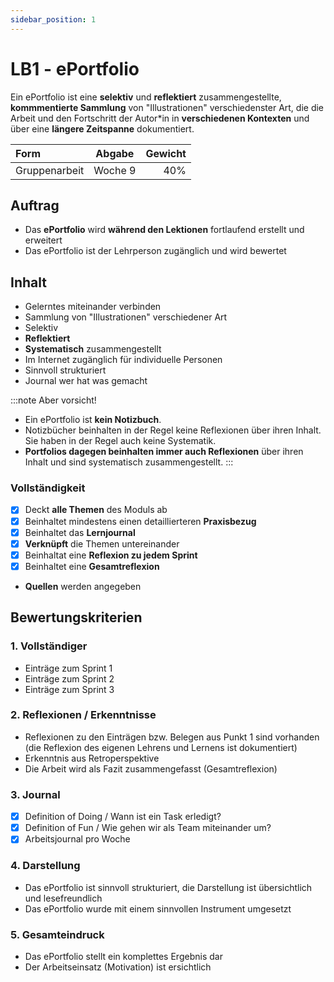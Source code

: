 ```yaml
---
sidebar_position: 1
---
```


# LB1 - ePortfolio

Ein ePortfolio ist eine **selektiv** und **reflektiert** zusammengestellte, **kommmentierte Sammlung** von "Illustrationen" verschiedenster Art, die die Arbeit und den Fortschritt der Autor\*in in **verschiedenen Kontexten** und über eine **längere Zeitspanne** dokumentiert.

Form         | Abgabe               | Gewicht
:---         | :---:                | ---:
Gruppenarbeit | Woche 9             | 40%

## Auftrag

- Das **ePortfolio** wird **während den Lektionen** fortlaufend erstellt und erweitert
- Das ePortfolio ist der Lehrperson zugänglich und wird bewertet

## Inhalt

- Gelerntes miteinander verbinden
- Sammlung von "Illustrationen" verschiedener Art
- Selektiv
- **Reflektiert**
- **Systematisch** zusammengestellt
- Im Internet zugänglich für individuelle Personen
- Sinnvoll strukturiert
- Journal wer hat was gemacht

:::note Aber vorsicht!
- Ein ePortfolio ist **kein Notizbuch**.
- Notizbücher beinhalten in der Regel keine Reflexionen über ihren Inhalt. Sie haben in der Regel auch keine Systematik.
- **Portfolios dagegen beinhalten immer auch Reflexionen** über ihren Inhalt und sind systematisch zusammengestellt.
:::

### Vollständigkeit

- [X] Deckt **alle Themen** des Moduls ab
- [X] Beinhaltet mindestens einen detaillierteren **Praxisbezug**
- [X] Beinhaltet das **Lernjournal**
- [X] **Verknüpft** die Themen untereinander
- [X] Beinhaltat eine **Reflexion zu jedem Sprint**
- [X] Beinhaltet eine **Gesamtreflexion**
- **Quellen** werden angegeben

## Bewertungskriterien

### 1. Vollständiger

- Einträge zum Sprint 1
- Einträge zum Sprint 2
- Einträge zum Sprint 3

### 2. Reflexionen / Erkenntnisse

- Reflexionen zu den Einträgen bzw. Belegen aus Punkt 1 sind vorhanden (die Reflexion des eigenen Lehrens und Lernens ist dokumentiert)
- Erkenntnis aus Retroperspektive
- Die Arbeit wird als Fazit zusammengefasst (Gesamtreflexion)

### 3. Journal
- [X] Definition of Doing / Wann ist ein Task erledigt?
- [X] Definition of Fun / Wie gehen wir als Team miteinander um?
- [X] Arbeitsjournal pro Woche

### 4. Darstellung

- Das ePortfolio ist sinnvoll strukturiert, die Darstellung ist übersichtlich und lesefreundlich
- Das ePortfolio wurde mit einem sinnvollen Instrument umgesetzt

### 5. Gesamteindruck 

- Das ePortfolio stellt ein komplettes Ergebnis dar
- Der Arbeitseinsatz (Motivation) ist ersichtlich
